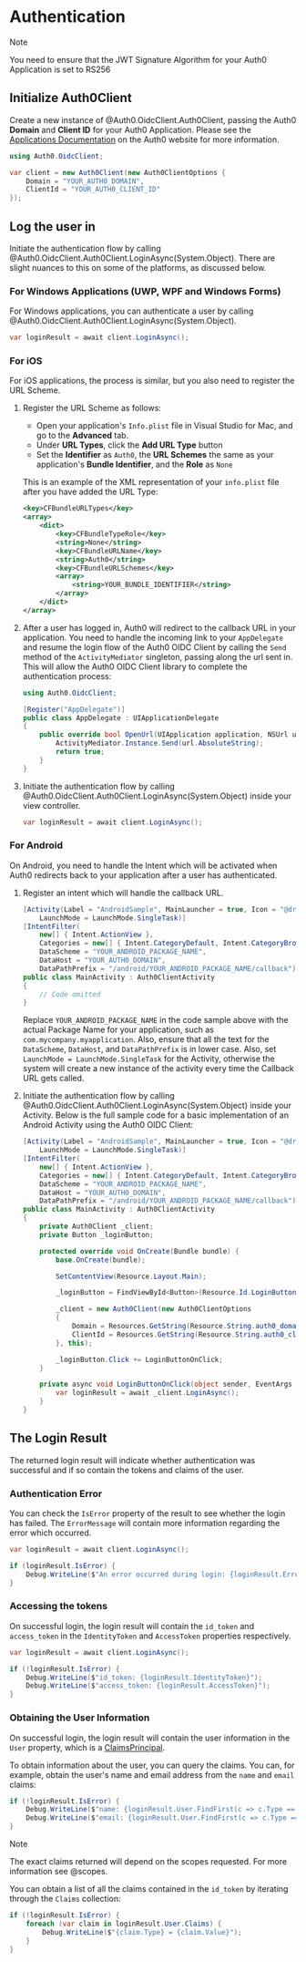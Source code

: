 # Authentication

> [!Note]
> You need to ensure that the JWT Signature Algorithm for your Auth0 Application is set to RS256

## Initialize Auth0Client

Create a new instance of @Auth0.OidcClient.Auth0Client, passing the Auth0 **Domain** and **Client ID** for your Auth0 Application. Please see the [Applications Documentation](https://auth0.com/docs/applications) on the Auth0 website for more information.

```csharp
using Auth0.OidcClient;

var client = new Auth0Client(new Auth0ClientOptions {
    Domain = "YOUR_AUTH0_DOMAIN",
    ClientId = "YOUR_AUTH0_CLIENT_ID"
});
```

## Log the user in

Initiate the authentication flow by calling @Auth0.OidcClient.Auth0Client.LoginAsync(System.Object). There are slight nuances to this on some of the platforms, as discussed below.

### For Windows Applications (UWP, WPF and Windows Forms)

For Windows applications, you can authenticate a user by calling @Auth0.OidcClient.Auth0Client.LoginAsync(System.Object).

```csharp
var loginResult = await client.LoginAsync();
```

### For iOS

For iOS applications, the process is similar, but you also need to register the URL Scheme.

1. Register the URL Scheme as follows:

    * Open your application's `Info.plist` file in Visual Studio for Mac, and go to the **Advanced** tab.
    * Under **URL Types**, click the **Add URL Type** button
    * Set the **Identifier** as `Auth0`, the **URL Schemes** the same as your application's **Bundle Identifier**, and the **Role** as `None`

    This is an example of the XML representation of your `info.plist` file after you have added the URL Type:

    ```xml
    <key>CFBundleURLTypes</key>
    <array>
        <dict>
            <key>CFBundleTypeRole</key>
            <string>None</string>
            <key>CFBundleURLName</key>
            <string>Auth0</string>
            <key>CFBundleURLSchemes</key>
            <array>
                <string>YOUR_BUNDLE_IDENTIFIER</string>
            </array>
        </dict>
    </array>
    ```

2. After a user has logged in, Auth0 will redirect to the callback URL in your application. You need to handle the incoming link to your `AppDelegate` and resume the login flow of the Auth0 OIDC Client by calling the `Send` method of the `ActivityMediator` singleton, passing along the url sent in. This will allow the Auth0 OIDC Client library to complete the authentication process:

    ```csharp
    using Auth0.OidcClient;

    [Register("AppDelegate")]
    public class AppDelegate : UIApplicationDelegate
    {
        public override bool OpenUrl(UIApplication application, NSUrl url, string sourceApplication, NSObject annotation) {
            ActivityMediator.Instance.Send(url.AbsoluteString);
            return true;
        }
    }
    ```

3. Initiate the authentication flow by calling @Auth0.OidcClient.Auth0Client.LoginAsync(System.Object) inside your view controller.

    ```csharp
    var loginResult = await client.LoginAsync();
    ```

### For Android

On Android, you need to handle the Intent which will be activated when Auth0 redirects back to your application after a user has authenticated.

1. Register an intent which will handle the callback URL.

    ```csharp
    [Activity(Label = "AndroidSample", MainLauncher = true, Icon = "@drawable/icon",
        LaunchMode = LaunchMode.SingleTask)]
    [IntentFilter(
        new[] { Intent.ActionView },
        Categories = new[] { Intent.CategoryDefault, Intent.CategoryBrowsable },
        DataScheme = "YOUR_ANDROID_PACKAGE_NAME",
        DataHost = "YOUR_AUTH0_DOMAIN",
        DataPathPrefix = "/android/YOUR_ANDROID_PACKAGE_NAME/callback")]
    public class MainActivity : Auth0ClientActivity
    {
        // Code omitted
    }
    ```

    Replace `YOUR_ANDROID_PACKAGE_NAME` in the code sample above with the actual Package Name for your application, such as `com.mycompany.myapplication`. Also, ensure that all the text for the `DataScheme`, `DataHost`, and `DataPathPrefix` is in lower case. Also, set `LaunchMode = LaunchMode.SingleTask` for the Activity, otherwise the system will create a new instance of the activity every time the Callback URL gets called.

2. Initiate the authentication flow by calling @Auth0.OidcClient.Auth0Client.LoginAsync(System.Object) inside your Activity. Below is the full sample code for a basic implementation of an Android Activity using the Auth0 OIDC Client:

    ```csharp
    [Activity(Label = "AndroidSample", MainLauncher = true, Icon = "@drawable/icon",
        LaunchMode = LaunchMode.SingleTask)]
    [IntentFilter(
        new[] { Intent.ActionView },
        Categories = new[] { Intent.CategoryDefault, Intent.CategoryBrowsable },
        DataScheme = "YOUR_ANDROID_PACKAGE_NAME",
        DataHost = "YOUR_AUTH0_DOMAIN",
        DataPathPrefix = "/android/YOUR_ANDROID_PACKAGE_NAME/callback")]
    public class MainActivity : Auth0ClientActivity
    {
        private Auth0Client _client;
        private Button _loginButton;

        protected override void OnCreate(Bundle bundle) {
            base.OnCreate(bundle);

            SetContentView(Resource.Layout.Main);

            _loginButton = FindViewById<Button>(Resource.Id.LoginButton);

            _client = new Auth0Client(new Auth0ClientOptions
            {
                Domain = Resources.GetString(Resource.String.auth0_domain),
                ClientId = Resources.GetString(Resource.String.auth0_client_id)
            }, this);

            _loginButton.Click += LoginButtonOnClick;
        }

        private async void LoginButtonOnClick(object sender, EventArgs eventArgs) {
            var loginResult = await _client.LoginAsync();
        }
    }
    ```

## The Login Result

The returned login result will indicate whether authentication was successful and if so contain the tokens and claims of the user.

### Authentication Error

You can check the `IsError` property of the result to see whether the login has failed. The `ErrorMessage` will contain more information regarding the error which occurred.

```csharp
var loginResult = await client.LoginAsync();

if (loginResult.IsError) {
    Debug.WriteLine($"An error occurred during login: {loginResult.Error}")
}
```

### Accessing the tokens

On successful login, the login result will contain the `id_token` and `access_token` in the `IdentityToken` and `AccessToken` properties respectively.

```csharp
var loginResult = await client.LoginAsync();

if (!loginResult.IsError) {
    Debug.WriteLine($"id_token: {loginResult.IdentityToken}");
    Debug.WriteLine($"access_token: {loginResult.AccessToken}");
}
```

### Obtaining the User Information

On successful login, the login result will contain the user information in the `User` property, which is a [ClaimsPrincipal](https://msdn.microsoft.com/en-us/library/system.security.claims.claimsprincipal(v=vs.110).aspx).

To obtain information about the user, you can query the claims. You can, for example, obtain the user's name and email address from the `name` and `email` claims:

```csharp
if (!loginResult.IsError) {
    Debug.WriteLine($"name: {loginResult.User.FindFirst(c => c.Type == "name")?.Value}");
    Debug.WriteLine($"email: {loginResult.User.FindFirst(c => c.Type == "email")?.Value}");
}
```

> [!Note]
> The exact claims returned will depend on the scopes requested. For more information see @scopes.

You can obtain a list of all the claims contained in the `id_token` by iterating through the `Claims` collection:

```csharp
if (!loginResult.IsError) {
    foreach (var claim in loginResult.User.Claims) {
        Debug.WriteLine($"{claim.Type} = {claim.Value}");
    }
}
```

